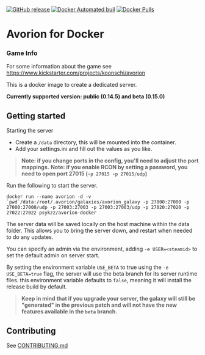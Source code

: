 [![GitHub release](https://img.shields.io/github/release/psykzz/avorion-docker.svg?style=flat-square)]()
[![Docker Automated buil](https://img.shields.io/docker/automated/psykzz/avorion-docker.svg?style=flat-square)]()
[![Docker Pulls](https://img.shields.io/docker/pulls/psykzz/avorion-docker.svg?style=flat-square)]()

Avorion for Docker
==================


### Game Info

For some information about the game see https://www.kickstarter.com/projects/koonschi/avorion

This is a docker image to create a dedicated server.

**Currently supported version: public (0.14.5) and beta (0.15.0)**


## Getting started
Starting the server 

* Create a `/data` directory, this will be mounted into the container.
* Add your settings.ini and fill out the values as you like.

> **Note: if you change ports in the config, you'll need to adjust the port mappings.**
> **Note: if you enable RCON by setting a password, you need to open port 27015 (`-p 27015 -p 27015/udp`)**

Run the following to start the server.
```
docker run --name avorion -d -v `pwd`/data:/root/.avorion/galaxies/avorion_galaxy -p 27000:27000 -p 27000:27000/udp -p 27003:27003 -p 27003:27003/udp -p 27020:27020 -p 27022:27022 psykzz/avorion-docker
```

The server data will be saved locally on the host machine within the data folder. This allows you to bring the server down, and restart when needed to do any updates.

You can specify an admin via the environment, adding `-e USER=<steamid>` to set the default admin on server start.

By setting the environment variable `USE_BETA` to true using the `-e USE_BETA=true` flag, the server will use the beta branch for its server runtime files. this environment variable defaults to `false`, meaning it will install the release build by default.

> **Keep in mind that if you upgrade your server, the galaxy will still be "generated" in the previous patch and will not have the new features available in the `beta` branch.**

## Contributing

See [CONTRIBUTING.md](CONTRIBUTING.md)
